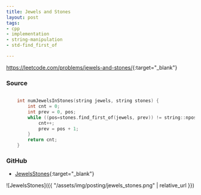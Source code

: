 ```yaml
---
title: Jewels and Stones
layout: post
tags:
- cpp
- implementation
- string-manipulation
- std-find_first_of

---
```


<https://leetcode.com/problems/jewels-and-stones/>{:target="_blank"}

### Source

```cpp

    int numJewelsInStones(string jewels, string stones) {
        int cnt = 0;
        int prev = 0, pos;
        while ((pos=stones.find_first_of(jewels, prev)) != string::npos) {
            cnt++;
            prev = pos + 1;
        }
        return cnt;
    }

```

### GitHub

- [JewelsStones](<https://github.com/coolwindjo/algoguru/tree/master/_posts/Done/JewelsStones>){:target="_blank"}

![JewelsStones]({{ "/assets/img/posting/jewels_stones.png" | relative_url }})

